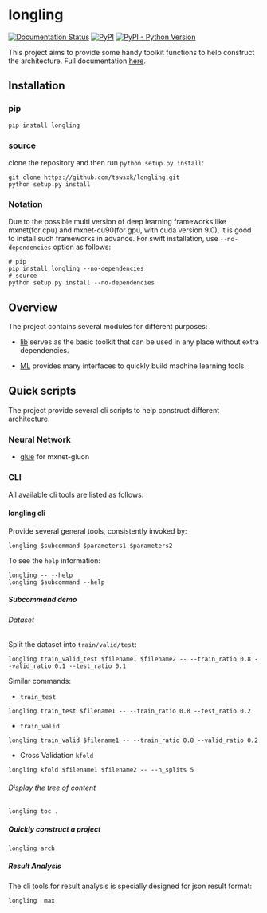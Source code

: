 # longling

[![Documentation Status](https://readthedocs.org/projects/longling/badge/?version=latest)](https://longling.readthedocs.io/zh/latest/index.html)
[![PyPI](https://img.shields.io/pypi/v/longling.svg)](https://pypi.python.org/pypi/longling)
[![PyPI - Python Version](https://img.shields.io/pypi/pyversions/longling.svg)](https://pypi.python.org/pypi/longling)

This project aims to provide some handy toolkit functions to help construct the
architecture. 
Full documentation [here](https://longling.readthedocs.io/zh/latest/index.html).

## Installation

### pip
```shell script
pip install longling
```
### source
clone the repository and then run `python setup.py install`:
```shell script
git clone https://github.com/tswsxk/longling.git
python setup.py install
```

### Notation
Due to the possible multi version of deep learning frameworks like 
mxnet(for cpu) and mxnet-cu90(for gpu, with cuda version 9.0), 
it is good to install such frameworks in advance. 
For swift installation, use `--no-dependencies` option as follows:
```shell script
# pip
pip install longling --no-dependencies
# source
python setup.py install --no-dependencies
```

## Overview
The project contains several modules for different purposes:

* [lib](https://longling.readthedocs.io/zh/latest/submodule/lib/index.html) serves as the basic toolkit that can be used in any place without extra dependencies.

* [ML](https://longling.readthedocs.io/zh/latest/submodule/ML/index.html) provides many interfaces to quickly build machine learning tools.

## Quick scripts
The project provide several cli scripts to help construct different 
architecture.

### Neural Network
* [glue](https://longling.readthedocs.io/zh/latest/submodule/ML/MxnetHelper/glue.html) for mxnet-gluon


### CLI
All available cli tools are listed as follows:

#### longling cli
Provide several general tools, consistently invoked by:
```shell script
longling $subcommand $parameters1 $parameters2
```
To see the `help` information:
```shell script
longling -- --help
longling $subcommand --help
```
##### Subcommand demo

###### Dataset
Split the dataset into `train/valid/test`:
```shell script
longling train_valid_test $filename1 $filename2 -- --train_ratio 0.8 --valid_ratio 0.1 --test_ratio 0.1 
```
Similar commands:
* `train_test`
```shell script
longling train_test $filename1 -- --train_ratio 0.8 --test_ratio 0.2 
```
* `train_valid`
```shell script
longling train_valid $filename1 -- --train_ratio 0.8 --valid_ratio 0.2 
```
* Cross Validation `kfold`
```shell script
longling kfold $filename1 $filename2 -- --n_splits 5
```

###### Display the tree of content
```shell script
longling toc .
```

##### Quickly construct a project
```shell script
longling arch 
```

##### Result Analysis
The cli tools for result analysis is specially designed for json result format:
```shell script
longling  max
```
